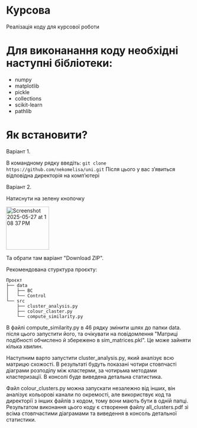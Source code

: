 # Курсова
Реалізація коду для курсової роботи

# Для виконанання коду необхідні наступні бібліотеки:

- numpy
- matplotlib
- pickle
- collections
- scikit-learn
- pathlib

# Як встановити?
Варіант 1. 

В командному рядку введіть: 
```git clone https://github.com/nekomelisa/uni.git```
Після цього у вас зʼявиться відповідна директорія на компʼютері

Варіант 2.

Натиснути на зелену кнопочку 

<img width="116" alt="Screenshot 2025-05-27 at 1 08 37 PM" src="https://github.com/user-attachments/assets/10d3c8d8-947a-400e-a47a-ed47f41f9cc9" />

Та обрати там варіант "Download ZIP". 



  
Рекомендована стурктура проєкту:
```text
Проєкт
├── data
│   ├── BC
│   └── Control
└── src
    ├── cluster_analysis.py
    ├── colour_claster.py
    └── compute_similarity.py
```


В файлі compute_similarity.py в 46 рядку змінити шлях до папки data. після цього запустити його, та очікувати на повідомлення "Матриці подібності обчислено й збережено в sim_matrices.pkl". Це може зайняти кілька хвилин. 

Наступним варто запустити cluster_analysis.py, який аналізує всю матрицю схожості. В результаті будуть показані чотири стовпчасті діаграми розподілу між кластерми, за чотирьма методами кластеризації. В консолі буде виведена детальна статистика. 

Файл colour_clusters.py можна запускати незалежно від інших, він аналізує кольорові канали по окремості, але використвує код та директорії з інших файлів з кодом, тому вони мають бути в одній папці. Результатом виконання цього коду є створення файлу all_clusters.pdf зі всіма стовпчастими діаграмами та виведення в консоль детальної статистики. 
